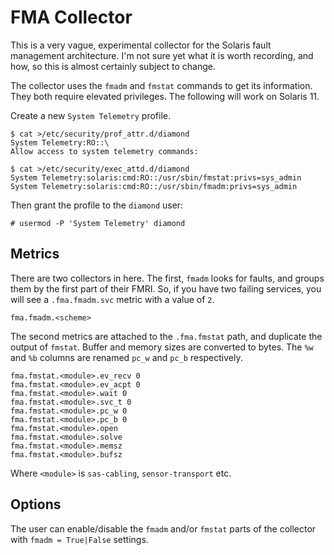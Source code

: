# FMA Collector

This is a very vague, experimental collector for the Solaris fault
management architecture. I'm not sure yet what it is worth
recording, and how, so this is almost certainly subject to change.

The collector uses the `fmadm` and `fmstat` commands to get its
information. They both require elevated privileges. The following
will work on Solaris 11.

Create a new `System Telemetry` profile.

```
$ cat >/etc/security/prof_attr.d/diamond
System Telemetry:RO::\
Allow access to system telemetry commands:
```
```
$ cat >/etc/security/exec_attd.d/diamond
System Telemetry:solaris:cmd:RO::/usr/sbin/fmstat:privs=sys_admin
System Telemetry:solaris:cmd:RO::/usr/sbin/fmadm:privs=sys_admin
```

Then grant the profile to the `diamond` user:

```
# usermod -P 'System Telemetry' diamond
```

## Metrics

There are two collectors in here. The first, `fmadm` looks for
faults, and groups them by the first part of their FMRI. So, if you
have two failing services, you will see a `.fma.fmadm.svc` metric
with a value of `2`.

```
fma.fmadm.<scheme>
```

The second metrics are attached to the `.fma.fmstat` path, and
duplicate the output of `fmstat`. Buffer and memory sizes are
converted to bytes. The `%w` and `%b` columns are renamed `pc_w` and
`pc_b` respectively.

```
fma.fmstat.<module>.ev_recv 0
fma.fmstat.<module>.ev_acpt 0
fma.fmstat.<module>.wait 0
fma.fmstat.<module>.svc_t 0
fma.fmstat.<module>.pc_w 0
fma.fmstat.<module>.pc_b 0
fma.fmstat.<module>.open
fma.fmstat.<module>.solve
fma.fmstat.<module>.memsz
fma.fmstat.<module>.bufsz
```

Where `<module>` is `sas-cabling`, `sensor-transport` etc.

## Options

The user can enable/disable the `fmadm` and/or `fmstat` parts of the
collector with `fmadm = True|False` settings.
